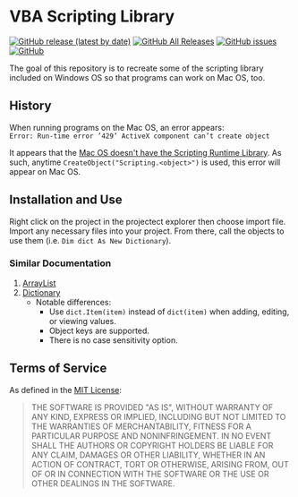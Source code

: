 # VBA Scripting Library
[![GitHub release (latest by date)](https://img.shields.io/github/v/release/TheEric960/VBA-Scripting-Library)](https://github.com/TheEric960/VBA-Scripting-Library/releases)
[![GitHub All Releases](https://img.shields.io/github/downloads/TheEric960/VBA-Scripting-Library/total)](https://github.com/TheEric960/VBA-Scripting-Library/releases/latest)
[![GitHub issues](https://img.shields.io/github/issues/TheEric960/VBA-Scripting-Library)](https://github.com/TheEric960/VBA-Scripting-Library/issues)
[![GitHub](https://img.shields.io/github/license/TheEric960/VBA-Scripting-Library)](https://github.com/TheEric960/VBA-Scripting-Library/blob/master/LICENSE)

The goal of this repository is to recreate some of the scripting library included
on Windows OS so that programs can work on Mac OS, too.

## History
When running programs on the Mac OS, an error appears:<br>
`Error: Run-time error ’429’ ActiveX component can’t create object`

It appears that the 
[Mac OS doesn't have the Scripting Runtime Library](https://stackoverflow.com/questions/4670420/how-can-i-install-use-scripting-filesystemobject-in-excel-2010-for-mac). 
As such, anytime `CreateObject("Scripting.<object>")` is used, this error will appear on Mac OS.

## Installation and Use
Right click on the project in the projectect explorer then choose import file. Import any necessary files into your project. From there, call the objects to use them (i.e. `Dim dict As New Dictionary`).

### Similar Documentation
1. [ArrayList](https://excelmacromastery.com/vba-arraylist/)
1. [Dictionary](https://excelmacromastery.com/vba-dictionary/)
    - Notable differences:
        - Use `dict.Item(item)` instead of `dict(item)` when adding, editing, or viewing values.
        - Object keys are supported.
        - There is no case sensitivity option.

## Terms of Service
As defined in the [MIT License](https://github.com/TheEric960/VBA-Scripting-Library/blob/master/LICENSE):
> THE SOFTWARE IS PROVIDED "AS IS", WITHOUT WARRANTY OF ANY KIND, EXPRESS OR
IMPLIED, INCLUDING BUT NOT LIMITED TO THE WARRANTIES OF MERCHANTABILITY,
FITNESS FOR A PARTICULAR PURPOSE AND NONINFRINGEMENT. IN NO EVENT SHALL THE
AUTHORS OR COPYRIGHT HOLDERS BE LIABLE FOR ANY CLAIM, DAMAGES OR OTHER
LIABILITY, WHETHER IN AN ACTION OF CONTRACT, TORT OR OTHERWISE, ARISING FROM,
OUT OF OR IN CONNECTION WITH THE SOFTWARE OR THE USE OR OTHER DEALINGS IN THE
SOFTWARE.
